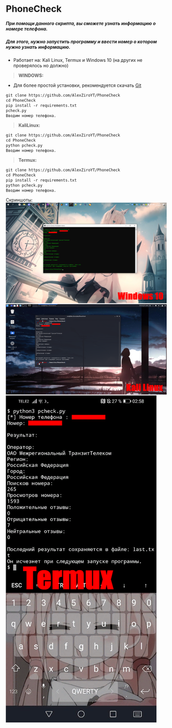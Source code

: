 # PhoneCheck

##### При помощи данного скрипта, вы сможете узнать информацию о номере телефона.
##### Для этого, нужно запустить программу и ввести номер о котором нужно узнать информацию.
- Работает на: Kali Linux, Termux и Windows 10 (на других не проверялось но должно)


> **WINDOWS:**

- Для более простой установки, рекомендуется скачать [Git](https://git-scm.com/)
```
git clone https://github.com/AlexZiroYT/PhoneCheck
cd PhoneCheck
pip install -r requirements.txt
pcheck.py
Вводим номер телефона.
```
> **KaliLinux:**
```
git clone https://github.com/AlexZiroYT/PhoneCheck
cd PhoneCheck
python pcheck.py
Вводим номер телефона.
```
> **Termux:**
```
git clone https://github.com/AlexZiroYT/PhoneCheck
cd PhoneCheck
pip install -r requirements.txt
python pcheck.py
Вводим номер телефона.
```
Скриншоты:
![alt text](https://raw.githubusercontent.com/AlexZiroYT/PhoneCheck/master/win10.png)
![alt text](https://raw.githubusercontent.com/AlexZiroYT/PhoneCheck/master/kali.png)
![alt text](https://raw.githubusercontent.com/AlexZiroYT/PhoneCheck/master/termux.png)
